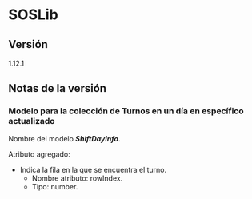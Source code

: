 # SOSLib

## Versión

1.12.1

## Notas de la versión

### Modelo para la colección de Turnos en un día en específico actualizado

Nombre del modelo ***ShiftDayInfo***.  

Atributo agregado:

- Indica la fila en la que se encuentra el turno.
  - Nombre atributo: rowIndex.
  - Tipo: number.
